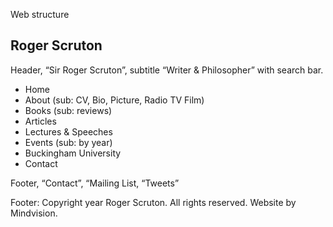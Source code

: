 Web structure

## Roger Scruton

Header, “Sir Roger Scruton”, subtitle “Writer & Philosopher” with search bar. 

- Home
- About (sub: CV, Bio, Picture, Radio TV Film)
- Books (sub: reviews)
- Articles
- Lectures & Speeches
- Events (sub: by year)
- Buckingham University 
- Contact


Footer, “Contact”, “Mailing List, “Tweets”

Footer: Copyright year Roger Scruton. All rights reserved. Website by Mindvision. 
